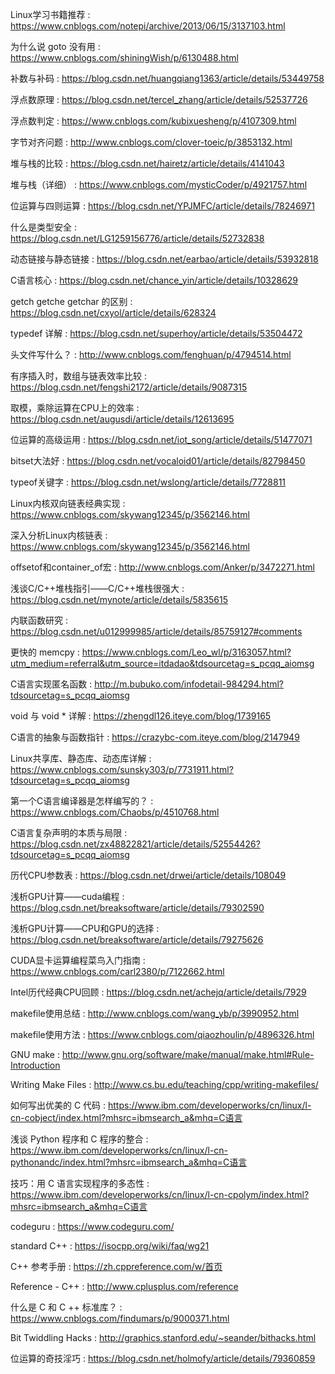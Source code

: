 
Linux学习书籍推荐 : https://www.cnblogs.com/notepi/archive/2013/06/15/3137103.html

为什么说 goto 没有用 : https://www.cnblogs.com/shiningWish/p/6130488.html

补数与补码 : https://blog.csdn.net/huangqiang1363/article/details/53449758

浮点数原理 : https://blog.csdn.net/tercel_zhang/article/details/52537726

浮点数判定 : https://www.cnblogs.com/kubixuesheng/p/4107309.html

字节对齐问题 : http://www.cnblogs.com/clover-toeic/p/3853132.html

堆与栈的比较 : https://blog.csdn.net/hairetz/article/details/4141043

堆与栈（详细） : https://www.cnblogs.com/mysticCoder/p/4921757.html

位运算与四则运算 : https://blog.csdn.net/YPJMFC/article/details/78246971

什么是类型安全 : https://blog.csdn.net/LG1259156776/article/details/52732838

动态链接与静态链接 : https://blog.csdn.net/earbao/article/details/53932818

C语言核心 : https://blog.csdn.net/chance_yin/article/details/10328629

getch getche getchar 的区别 : https://blog.csdn.net/cxyol/article/details/628324

typedef 详解 : https://blog.csdn.net/superhoy/article/details/53504472

头文件写什么？ : http://www.cnblogs.com/fenghuan/p/4794514.html

有序插入时，数组与链表效率比较 : https://blog.csdn.net/fengshi2172/article/details/9087315

取模，乘除运算在CPU上的效率 : https://blog.csdn.net/augusdi/article/details/12613695

位运算的高级运用 : https://blog.csdn.net/iot_song/article/details/51477071

bitset大法好 : https://blog.csdn.net/vocaloid01/article/details/82798450

typeof关键字 : https://blog.csdn.net/wslong/article/details/7728811

Linux内核双向链表经典实现 : https://www.cnblogs.com/skywang12345/p/3562146.html

深入分析Linux内核链表 : https://www.cnblogs.com/skywang12345/p/3562146.html

offsetof和container_of宏 : http://www.cnblogs.com/Anker/p/3472271.html

浅谈C/C++堆栈指引——C/C++堆栈很强大 : https://blog.csdn.net/mynote/article/details/5835615

内联函数研究 : https://blog.csdn.net/u012999985/article/details/85759127#comments

更快的 memcpy : https://www.cnblogs.com/Leo_wl/p/3163057.html?utm_medium=referral&utm_source=itdadao&tdsourcetag=s_pcqq_aiomsg

C语言实现匿名函数 : http://m.bubuko.com/infodetail-984294.html?tdsourcetag=s_pcqq_aiomsg

void 与 void * 详解 : https://zhengdl126.iteye.com/blog/1739165

C语言的抽象与函数指针 : https://crazybc-com.iteye.com/blog/2147949

Linux共享库、静态库、动态库详解 : https://www.cnblogs.com/sunsky303/p/7731911.html?tdsourcetag=s_pcqq_aiomsg

第一个C语言编译器是怎样编写的？ : https://www.cnblogs.com/Chaobs/p/4510768.html

C语言复杂声明的本质与局限 : https://blog.csdn.net/zx48822821/article/details/52554426?tdsourcetag=s_pcqq_aiomsg

历代CPU参数表 : https://blog.csdn.net/drwei/article/details/108049

浅析GPU计算——cuda编程 : https://blog.csdn.net/breaksoftware/article/details/79302590

浅析GPU计算——CPU和GPU的选择 : https://blog.csdn.net/breaksoftware/article/details/79275626

CUDA显卡运算编程菜鸟入门指南 : https://www.cnblogs.com/carl2380/p/7122662.html

Intel历代经典CPU回顾 : https://blog.csdn.net/achejq/article/details/7929 

makefile使用总结 : http://www.cnblogs.com/wang_yb/p/3990952.html

makefile使用方法 : https://www.cnblogs.com/qiaozhoulin/p/4896326.html

GNU make : http://www.gnu.org/software/make/manual/make.html#Rule-Introduction

Writing Make Files : http://www.cs.bu.edu/teaching/cpp/writing-makefiles/

如何写出优美的 C 代码 : https://www.ibm.com/developerworks/cn/linux/l-cn-cobject/index.html?mhsrc=ibmsearch_a&mhq=C语言

浅谈 Python 程序和 C 程序的整合 : https://www.ibm.com/developerworks/cn/linux/l-cn-pythonandc/index.html?mhsrc=ibmsearch_a&mhq=C语言

技巧：用 C 语言实现程序的多态性 : https://www.ibm.com/developerworks/cn/linux/l-cn-cpolym/index.html?mhsrc=ibmsearch_a&mhq=C语言

codeguru : https://www.codeguru.com/

standard C++ : https://isocpp.org/wiki/faq/wg21

C++ 参考手册 : https://zh.cppreference.com/w/首页

Reference - C++ : http://www.cplusplus.com/reference

什么是 C 和 C ++ 标准库？ : https://www.cnblogs.com/findumars/p/9000371.html

Bit Twiddling Hacks : http://graphics.stanford.edu/~seander/bithacks.html

位运算的奇技淫巧 : https://blog.csdn.net/holmofy/article/details/79360859

